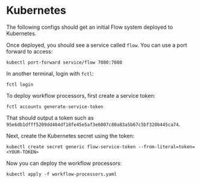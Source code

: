 # Kubernetes

The following configs should get an initial Flow system deployed to Kubernetes.

Once deployed, you should see a service called `flow`. You can use a port forward
to access:

```
kubectl port-forward service/flow 7080:7080
```

In another terminal, login with `fctl`:

```
fctl login
```

To deploy workflow processors, first create a service token:

```
fctl accounts generate-service-token
```

That should output a token such as `95e6db1dfff5209dd404df18fe45e5af3e6007c80a83a5b67c5bf320b445ca74`.

Next, create the Kubernetes secret using the token:

```
kubectl create secret generic flow-service-token --from-literal=token=<YOUR-TOKEN>
```

Now you can deploy the workflow processors:

```
kubectl apply -f workflow-processors.yaml
```
